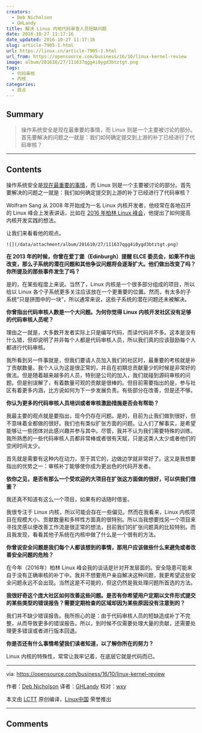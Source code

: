 ```yaml
---
creators:
  - Deb Nicholson
  - GHLandy
title: 解决 Linux 内核代码审查人员短缺问题
date: 2016-10-27 11:17:16
date_updated: 2016-10-27 11:17:16
slug: article-7905-1.html
url: https://linux.cn/article-7905-1.html
url_from: https://opensource.com/business/16/10/linux-kernel-review
image: album/201610/27/111637qgg4i0ygd3btztgt.png
tags:
  - 代码审核
  - 内核
categories:
  - 观点
---
```


## Summary

> 操作系统安全是现在最重要的事情，而 Linux 则是一个主要被讨论的部分。首先要解决的问题之一就是：我们如何确定提交到上游的补丁已经进行了代码审核？

***

<!-- more -->

## Contents

操作系统安全是[现在最重要的事情](http://www.infoworld.com/article/3124432/linux/is-the-linux-kernel-a-security-problem.html)，而 Linux 则是一个主要被讨论的部分。首先要解决的问题之一就是：我们如何确定提交到上游的补丁已经进行了代码审核？

Wolfram Sang 从 2008 年开始成为一名 Linux 内核开发者，他经常在各地召开的 Linux 峰会上发表讲话，比如在 [2016 年柏林 Linux 峰会](https://linuxconcontainerconeurope2016.sched.org/event/7oA4/kernel-development-i-still-think-we-have-a-scaling-problem-wolfram-sang-consultant)，他提出了如何提高内核开发实践的想法。

让我们来看看他的观点。

`![](/data/attachment/album/201610/27/111637qgg4i0ygd3btztgt.png)`

**在 2013 年的时候，你曾在爱丁堡（Edinburgh）提醒 ELCE 委员会，如果不作出改变，那么子系统的潜在问题和其他争议问题将会逐渐扩大。他们做出改变了吗？你所提及的那些事件发生了吗？**

是的，在某些程度上来说。当然了，Linux 内核是一个很多部分组成的项目，所以给以 Linux 各个子系统更多关注应该放在一个更重要的位置。然而，有太多的子系统“只是拼图中的一块”，所以通常来说，这些子系统的潜在问题还未被解决。

**你曾指出代码审核人数是一个大问题。为何你觉得 Linux 内核开发社区没有足够的代码审核人员呢？**

理由之一就是，大多数开发者实际上只是编写代码，而读代码并不多。这本是没有什么错，但却说明了并非每个人都是代码审核人员，所以我们真的应该鼓励每个人都进行代码审核。

我所看到另一件事就是，但我们要请人员加入我们的社区时，最重要的考核就是补丁贡献数量。我个人认为这是很正常的，并且在初期总贡献量少的时候是非常好的做法。但是随着越来越多的人员，特别是公司的加入，我们就碰到源码审核的问题。但是别误解了，有着数量可观的贡献是很棒的。但目前需要指出的是，参与社区有着更多内涵，比方说如何为下一步发展负责。有些部分在改善，但是还不够。

**你认为更多的代码审核人员培训或者审核激励措施是否会有帮助？**

我最主要的观点就是要指出，现今仍存在问题。是的，目前为止我们做到很好，但不意味着全都做的很好。我们也有类似扩张方面的问题。让人们了解事实，是希望能够让一些团体对此感兴趣并参与其中。尽管，我并不认为我们需要特殊的训练。我所熟悉的一些代码审核人员都非常棒或者很有天赋，只是这类人太少或者他们的空闲时间太少。

首先就是需要有这种内在动力，至于其它的，边做边学就非常好了。这又是我想要指出的优势之一：审核补丁能够使你成为更出色的代码开发者。

**依你之见，是否有那么一个受欢迎的大项目在扩张这方面做的很好，可以供我们借鉴？**

我还真不知道有这么一个项目，如果有的话随时借鉴。

我很专注于 Linux 内核，所以可能会存在一些偏见。然而在我看来，Linux 内核项目在规模大小、贡献数量和多样性方面真的很特别。所以当我想要找另一个项目来寻找灵感以便改善工作流是很正常的想法，目前我们的扩张问题真的比较特别。而且我发现，看看其他子系统在内核中做了什么是一个很有的方法。

**你曾说安全问题是我们每个人都该想到的事情，那用户应该做些什么来避免或者改善安全问题的危险？**

在今年（2016年）柏林 Linux 峰会我的谈话是针对开发层面的。安全隐患可能来自于没有正确审核的补丁中。我并不想要用户亲自解决这种问题，我更希望这些安全问题永远不会出现。当然这是不可能的，但这仍然是我处理问题所首选的方法。

**我很好奇这个庞大社区如何改善这些问题。是否有你希望用户定期以文件形式提交的某些类型的错误报告？需要定期检查的区域却因为某些原因没有注意到的？**

我们并不缺少错误报告。我所担心的是：由于代码审核人员的短缺造成补丁不完整，从而导致更多的错误报告。所以，到时候不仅需要处理大量的贡献，还需要处理更多错误或者进行版本回退。

**你是否还有什么事情希望我们读者知道，以了解你所在的努力？**

Linux 内核的特殊性，常常让我牢记着，在底层它就是代码而已。

---

via: <https://opensource.com/business/16/10/linux-kernel-review>

作者：[Deb Nicholson](https://opensource.com/users/eximious) 译者：[GHLandy](https://github.com/GHLandy) 校对：[wxy](https://github.com/wxy)

本文由 [LCTT](https://github.com/LCTT/TranslateProject) 原创编译，[Linux中国](https://linux.cn/) 荣誉推出

***

## Comments
